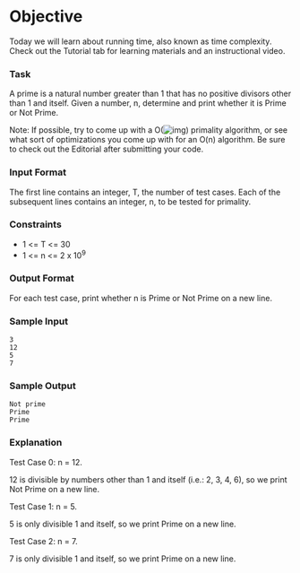 # Objective

Today we will learn about running time, also known as time complexity. Check out the Tutorial tab for learning materials and an instructional video.

### Task

A prime is a natural number greater than 1 that has no positive divisors other than 1 and itself. Given a number, n, determine and print whether it is Prime or Not Prime.

Note: If possible, try to come up with a O(![img](http://www.sciweavers.org/tex2img.php?eq=%20%5Csqrt%7Bn%7D%20&bc=White&fc=Black&im=jpg&fs=12&ff=arev&edit=0[/img])) primality algorithm, or see what sort of optimizations you come up with for an O(n) algorithm. Be sure to check out the Editorial after submitting your code.

### Input Format

The first line contains an integer, T, the number of test cases.
Each of the subsequent lines contains an integer, n, to be tested for primality.

### Constraints

-   1 <= T <= 30
-   1 <= n <= 2 x 10<sup>9</sup>

### Output Format

For each test case, print whether n is Prime or Not Prime on a new line.

### Sample Input

```
3
12
5
7
```

### Sample Output

```
Not prime
Prime
Prime
```

### Explanation

Test Case 0: n = 12.

12 is divisible by numbers other than 1 and itself (i.e.: 2, 3, 4, 6), so we print Not Prime on a new line.

Test Case 1: n = 5.

5 is only divisible 1 and itself, so we print Prime on a new line.

Test Case 2: n = 7.

7 is only divisible 1 and itself, so we print Prime on a new line.
